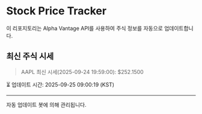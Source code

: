
# Stock Price Tracker

이 리포지토리는 Alpha Vantage API를 사용하여 주식 정보를 자동으로 업데이트합니다.

## 최신 주식 시세
> AAPL 최신 시세(2025-09-24 19:59:00): $252.1500

⏳ 업데이트 시간: 2025-09-25 09:00:19 (KST)

---
자동 업데이트 봇에 의해 관리됩니다.
